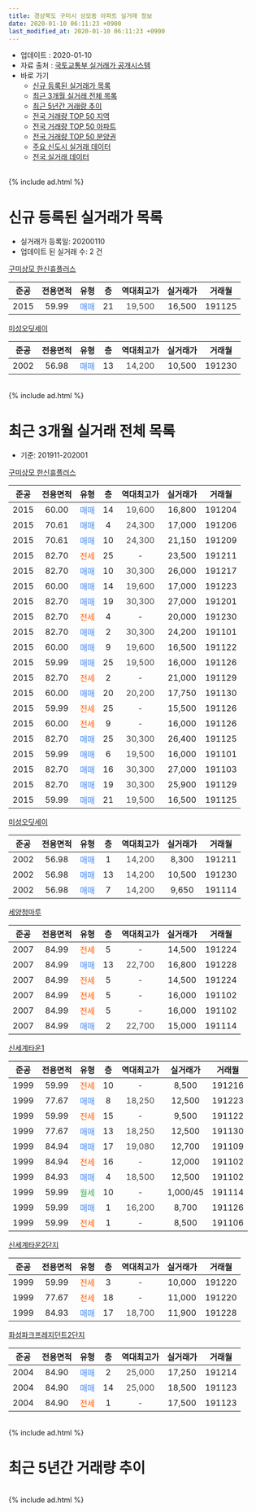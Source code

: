 ```yaml
---
title: 경상북도 구미시 상모동 아파트 실거래 정보
date: 2020-01-10 06:11:23 +0900
last_modified_at: 2020-01-10 06:11:23 +0900
---
```


* 업데이트 : 2020-01-10
* 자료 출처 : [국토교통부 실거래가 공개시스템](http://rt.molit.go.kr)
* 바로 가기
    * [신규 등록된 실거래가 목록](#신규-등록된-실거래가-목록)
    * [최근 3개월 실거래 전체 목록](#최근-3개월-실거래-전체-목록)
    * [최근 5년간 거래량 추이](#최근-5년간-거래량-추이)
    * [전국 거래량 TOP 50 지역](https://inasie.github.io/apt-trade-info/최근-3개월-전국에서-가장-거래가-많이-발생한-지역)
    * [전국 거래량 TOP 50 아파트](https://inasie.github.io/apt-trade-info/최근-3개월-전국에서-가장-거래가-많이-발생한-아파트)
    * [전국 거래량 TOP 50 분양권](https://inasie.github.io/apt-trade-info/최근-3개월-전국에서-가장-거래가-많이-발생한-분양권)
    * [주요 신도시 실거래 데이터](https://inasie.github.io/apt-trade-info/주요-신도시)
    * [전국 실거래 데이터](https://inasie.github.io/apt-trade-info/전국)
<br>
{% include ad.html %}
<br>

# 신규 등록된 실거래가 목록
* 실거래가 등록일: 20200110
* 업데이트 된 실거래 수: 2 건


[구미상모 한신휴플러스](https://search.naver.com/search.naver?query=%EA%B2%BD%EC%83%81%EB%B6%81%EB%8F%84+%EA%B5%AC%EB%AF%B8%EC%8B%9C+%EC%83%81%EB%AA%A8%EB%8F%99+%EA%B5%AC%EB%AF%B8%EC%83%81%EB%AA%A8+%ED%95%9C%EC%8B%A0%ED%9C%B4%ED%94%8C%EB%9F%AC%EC%8A%A4)

|준공|전용면적|유형|층|역대최고가|실거래가|거래월|
|:---:|:---:|:---:|:---:|:---:|:---:|:---:|
|2015|59.99|<span style="color:#4285f3">매매</span>|21|<span style="color:#444444">19,500</span>|16,500|191125|

[미성오딧세이](https://search.naver.com/search.naver?query=%EA%B2%BD%EC%83%81%EB%B6%81%EB%8F%84+%EA%B5%AC%EB%AF%B8%EC%8B%9C+%EC%83%81%EB%AA%A8%EB%8F%99+%EB%AF%B8%EC%84%B1%EC%98%A4%EB%94%A7%EC%84%B8%EC%9D%B4)

|준공|전용면적|유형|층|역대최고가|실거래가|거래월|
|:---:|:---:|:---:|:---:|:---:|:---:|:---:|
|2002|56.98|<span style="color:#4285f3">매매</span>|13|<span style="color:#444444">14,200</span>|10,500|191230|


<br>
{% include ad.html %}
<br>

# 최근 3개월 실거래 전체 목록
* 기준: 201911-202001


[구미상모 한신휴플러스](https://search.naver.com/search.naver?query=%EA%B2%BD%EC%83%81%EB%B6%81%EB%8F%84+%EA%B5%AC%EB%AF%B8%EC%8B%9C+%EC%83%81%EB%AA%A8%EB%8F%99+%EA%B5%AC%EB%AF%B8%EC%83%81%EB%AA%A8+%ED%95%9C%EC%8B%A0%ED%9C%B4%ED%94%8C%EB%9F%AC%EC%8A%A4)

|준공|전용면적|유형|층|역대최고가|실거래가|거래월|
|:---:|:---:|:---:|:---:|:---:|:---:|:---:|
|2015|60.00|<span style="color:#4285f3">매매</span>|14|<span style="color:#444444">19,600</span>|16,800|191204|
|2015|70.61|<span style="color:#4285f3">매매</span>|4|<span style="color:#444444">24,300</span>|17,000|191206|
|2015|70.61|<span style="color:#4285f3">매매</span>|10|<span style="color:#444444">24,300</span>|21,150|191209|
|2015|82.70|<span style="color:#ff5a00">전세</span>|25|<span style="color:#444444">-</span>|23,500|191211|
|2015|82.70|<span style="color:#4285f3">매매</span>|10|<span style="color:#444444">30,300</span>|26,000|191217|
|2015|60.00|<span style="color:#4285f3">매매</span>|14|<span style="color:#444444">19,600</span>|17,000|191223|
|2015|82.70|<span style="color:#4285f3">매매</span>|19|<span style="color:#444444">30,300</span>|27,000|191201|
|2015|82.70|<span style="color:#ff5a00">전세</span>|4|<span style="color:#444444">-</span>|20,000|191230|
|2015|82.70|<span style="color:#4285f3">매매</span>|2|<span style="color:#444444">30,300</span>|24,200|191101|
|2015|60.00|<span style="color:#4285f3">매매</span>|9|<span style="color:#444444">19,600</span>|16,500|191122|
|2015|59.99|<span style="color:#4285f3">매매</span>|25|<span style="color:#444444">19,500</span>|16,000|191126|
|2015|82.70|<span style="color:#ff5a00">전세</span>|2|<span style="color:#444444">-</span>|21,000|191129|
|2015|60.00|<span style="color:#4285f3">매매</span>|20|<span style="color:#444444">20,200</span>|17,750|191130|
|2015|59.99|<span style="color:#ff5a00">전세</span>|25|<span style="color:#444444">-</span>|15,500|191126|
|2015|60.00|<span style="color:#ff5a00">전세</span>|9|<span style="color:#444444">-</span>|16,000|191126|
|2015|82.70|<span style="color:#4285f3">매매</span>|25|<span style="color:#444444">30,300</span>|26,400|191125|
|2015|59.99|<span style="color:#4285f3">매매</span>|6|<span style="color:#444444">19,500</span>|16,000|191101|
|2015|82.70|<span style="color:#4285f3">매매</span>|16|<span style="color:#444444">30,300</span>|27,000|191103|
|2015|82.70|<span style="color:#4285f3">매매</span>|19|<span style="color:#444444">30,300</span>|25,900|191129|
|2015|59.99|<span style="color:#4285f3">매매</span>|21|<span style="color:#444444">19,500</span>|16,500|191125|

[미성오딧세이](https://search.naver.com/search.naver?query=%EA%B2%BD%EC%83%81%EB%B6%81%EB%8F%84+%EA%B5%AC%EB%AF%B8%EC%8B%9C+%EC%83%81%EB%AA%A8%EB%8F%99+%EB%AF%B8%EC%84%B1%EC%98%A4%EB%94%A7%EC%84%B8%EC%9D%B4)

|준공|전용면적|유형|층|역대최고가|실거래가|거래월|
|:---:|:---:|:---:|:---:|:---:|:---:|:---:|
|2002|56.98|<span style="color:#4285f3">매매</span>|1|<span style="color:#444444">14,200</span>|8,300|191211|
|2002|56.98|<span style="color:#4285f3">매매</span>|13|<span style="color:#444444">14,200</span>|10,500|191230|
|2002|56.98|<span style="color:#4285f3">매매</span>|7|<span style="color:#444444">14,200</span>|9,650|191114|

[세양청마루](https://search.naver.com/search.naver?query=%EA%B2%BD%EC%83%81%EB%B6%81%EB%8F%84+%EA%B5%AC%EB%AF%B8%EC%8B%9C+%EC%83%81%EB%AA%A8%EB%8F%99+%EC%84%B8%EC%96%91%EC%B2%AD%EB%A7%88%EB%A3%A8)

|준공|전용면적|유형|층|역대최고가|실거래가|거래월|
|:---:|:---:|:---:|:---:|:---:|:---:|:---:|
|2007|84.99|<span style="color:#ff5a00">전세</span>|5|<span style="color:#444444">-</span>|14,500|191224|
|2007|84.99|<span style="color:#4285f3">매매</span>|13|<span style="color:#444444">22,700</span>|16,800|191228|
|2007|84.99|<span style="color:#ff5a00">전세</span>|5|<span style="color:#444444">-</span>|14,500|191224|
|2007|84.99|<span style="color:#ff5a00">전세</span>|5|<span style="color:#444444">-</span>|16,000|191102|
|2007|84.99|<span style="color:#ff5a00">전세</span>|5|<span style="color:#444444">-</span>|16,000|191102|
|2007|84.99|<span style="color:#4285f3">매매</span>|2|<span style="color:#444444">22,700</span>|15,000|191114|

[신세계타운1](https://search.naver.com/search.naver?query=%EA%B2%BD%EC%83%81%EB%B6%81%EB%8F%84+%EA%B5%AC%EB%AF%B8%EC%8B%9C+%EC%83%81%EB%AA%A8%EB%8F%99+%EC%8B%A0%EC%84%B8%EA%B3%84%ED%83%80%EC%9A%B41)

|준공|전용면적|유형|층|역대최고가|실거래가|거래월|
|:---:|:---:|:---:|:---:|:---:|:---:|:---:|
|1999|59.99|<span style="color:#ff5a00">전세</span>|10|<span style="color:#444444">-</span>|8,500|191216|
|1999|77.67|<span style="color:#4285f3">매매</span>|8|<span style="color:#444444">18,250</span>|12,500|191223|
|1999|59.99|<span style="color:#ff5a00">전세</span>|15|<span style="color:#444444">-</span>|9,500|191122|
|1999|77.67|<span style="color:#4285f3">매매</span>|13|<span style="color:#444444">18,250</span>|12,500|191130|
|1999|84.94|<span style="color:#4285f3">매매</span>|17|<span style="color:#444444">19,080</span>|12,700|191109|
|1999|84.94|<span style="color:#ff5a00">전세</span>|16|<span style="color:#444444">-</span>|12,000|191102|
|1999|84.93|<span style="color:#4285f3">매매</span>|4|<span style="color:#444444">18,500</span>|12,500|191102|
|1999|59.99|<span style="color:#34a853">월세</span>|10|<span style="color:#444444">-</span>|1,000/45|191114|
|1999|59.99|<span style="color:#4285f3">매매</span>|1|<span style="color:#444444">16,200</span>|8,700|191126|
|1999|59.99|<span style="color:#ff5a00">전세</span>|1|<span style="color:#444444">-</span>|8,500|191106|

[신세계타운2단지](https://search.naver.com/search.naver?query=%EA%B2%BD%EC%83%81%EB%B6%81%EB%8F%84+%EA%B5%AC%EB%AF%B8%EC%8B%9C+%EC%83%81%EB%AA%A8%EB%8F%99+%EC%8B%A0%EC%84%B8%EA%B3%84%ED%83%80%EC%9A%B42%EB%8B%A8%EC%A7%80)

|준공|전용면적|유형|층|역대최고가|실거래가|거래월|
|:---:|:---:|:---:|:---:|:---:|:---:|:---:|
|1999|59.99|<span style="color:#ff5a00">전세</span>|3|<span style="color:#444444">-</span>|10,000|191220|
|1999|77.67|<span style="color:#ff5a00">전세</span>|18|<span style="color:#444444">-</span>|11,000|191220|
|1999|84.93|<span style="color:#4285f3">매매</span>|17|<span style="color:#444444">18,700</span>|11,900|191228|


<script async src="//pagead2.googlesyndication.com/pagead/js/adsbygoogle.js"></script>
<!-- 기본 -->
<ins class="adsbygoogle"
     style="display:block"
     data-ad-client="ca-pub-2446590836940007"
     data-ad-slot="1659523306"
     data-ad-format="auto"
     data-full-width-responsive="true"></ins>
<script>
(adsbygoogle = window.adsbygoogle || []).push({});
</script>


[화성파크프레지던트2단지](https://search.naver.com/search.naver?query=%EA%B2%BD%EC%83%81%EB%B6%81%EB%8F%84+%EA%B5%AC%EB%AF%B8%EC%8B%9C+%EC%83%81%EB%AA%A8%EB%8F%99+%ED%99%94%EC%84%B1%ED%8C%8C%ED%81%AC%ED%94%84%EB%A0%88%EC%A7%80%EB%8D%98%ED%8A%B82%EB%8B%A8%EC%A7%80)

|준공|전용면적|유형|층|역대최고가|실거래가|거래월|
|:---:|:---:|:---:|:---:|:---:|:---:|:---:|
|2004|84.90|<span style="color:#4285f3">매매</span>|2|<span style="color:#444444">25,000</span>|17,250|191214|
|2004|84.90|<span style="color:#4285f3">매매</span>|14|<span style="color:#444444">25,000</span>|18,500|191123|
|2004|84.90|<span style="color:#ff5a00">전세</span>|1|<span style="color:#444444">-</span>|17,500|191123|


<br>
{% include ad.html %}
<br>

# 최근 5년간 거래량 추이


<div style="width:100%;">
    <canvas id="deal_progress" height="200"></canvas>
</div>

<script>
new Chart(document.getElementById("deal_progress"), {
    type: 'line',
    data: {
        labels: ['201501','201502','201503','201504','201505','201506','201507','201508','201509','201510','201511','201512','201601','201602','201603','201604','201605','201606','201607','201608','201609','201610','201611','201612','201701','201702','201703','201704','201705','201706','201707','201708','201709','201710','201711','201712','201801','201802','201803','201804','201805','201806','201807','201808','201809','201810','201811','201812','201901','201902','201903','201904','201905','201906','201907','201908','201909','201910','201911','201912','202001'],
        datasets: [{
            label: '매매',
            pointRadius: 1,
            data: [18, 6, 14, 15, 17, 15, 6, 9, 13, 21, 11, 11, 10, 9, 13, 8, 15, 9, 14, 15, 11, 12, 6, 17, 11, 7, 18, 14, 13, 10, 18, 10, 15, 10, 20, 10, 14, 7, 18, 9, 8, 9, 9, 6, 11, 10, 11, 12, 7, 12, 13, 13, 11, 15, 24, 19, 8, 14, 16, 12, 0],
            borderColor: "rgba(255, 201, 14, 1)",
            backgroundColor: "rgba(255, 201, 14, 0.5)",
            fill: false,
            lineTension: 0
        },{
            label: '전월세',
            pointRadius: 1,
            data: [3, 4, 3, 5, 6, 4, 8, 5, 0, 19, 42, 32, 17, 14, 7, 13, 9, 5, 3, 6, 2, 7, 3, 5, 2, 5, 8, 9, 6, 5, 5, 6, 9, 8, 12, 14, 17, 6, 11, 5, 7, 8, 9, 7, 5, 5, 6, 8, 11, 10, 10, 4, 5, 8, 7, 4, 0, 9, 10, 7, 0],
            borderColor: "rgba(0, 141, 185, 1)",
            backgroundColor: "rgba(0, 141, 185, 0.5)",
            fill: false,
            lineTension: 0
        }
        ]
    },
    options: {
        responsive: true,
        title: {
            display: false
        },
        tooltips: {
            mode: 'index',
            intersect: false
        },
        hover: {
            mode: 'nearest',
            intersect: true
        },
        scales: {
            xAxes: [{
                display: true,
                scaleLabel: {
                    display: true,
                    labelString: '년/월'
                }
            }],
            yAxes: [{
                display: true,
                ticks: {
                    suggestedMin: 0,
                },
                scaleLabel: {
                    display: true,
                    labelString: '실거래 수'
                }
            }]
        }
    }
});

</script>


<br>
{% include ad.html %}
<br>

